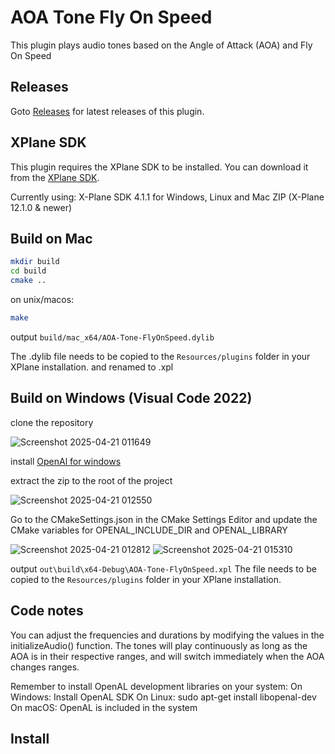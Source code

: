 # AOA Tone Fly On Speed

This plugin plays audio tones based on the Angle of Attack (AOA) and Fly On Speed 

## Releases

Goto [Releases](https://github.com/flyonspeed/OnSpeed-XPlane/releases) for latest releases of this plugin.

## XPlane SDK

This plugin requires the XPlane SDK to be installed. You can download it from the [XPlane SDK](https://developer.x-plane.com/sdk/).

Currently using: X-Plane SDK 4.1.1 for Windows, Linux and Mac ZIP (X-Plane 12.1.0 & newer)

## Build on Mac

```bash
mkdir build
cd build
cmake ..
```

on unix/macos:

```bash
make
```

output  ```build/mac_x64/AOA-Tone-FlyOnSpeed.dylib```

The .dylib file needs to be copied to the ```Resources/plugins``` folder in your XPlane installation.
and renamed to .xpl

## Build on Windows (Visual Code 2022)

clone the repository

![Screenshot 2025-04-21 011649](https://github.com/user-attachments/assets/104a3b06-e479-42b8-bd2e-e94c481fc768)

install [OpenAl for windows](https://www.openal-soft.org/openal-binaries/openal-soft-1.24.3-bin.zip)

extract the zip to the root of the project

![Screenshot 2025-04-21 012550](https://github.com/user-attachments/assets/cf52fbe5-6876-4276-b1a9-fbe50dcb4811)

Go to the CMakeSettings.json in the CMake Settings Editor and update the CMake variables for OPENAL_INCLUDE_DIR and OPENAL_LIBRARY

![Screenshot 2025-04-21 012812](https://github.com/user-attachments/assets/ac0b2c81-308b-426f-8994-fa58768c9567)
![Screenshot 2025-04-21 015310](https://github.com/user-attachments/assets/f006b9ba-3fb3-4451-bdd2-0e6ef7ddcadf)

output ```out\build\x64-Debug\AOA-Tone-FlyOnSpeed.xpl```
The file needs to be copied to the ```Resources/plugins``` folder in your XPlane installation.

## Code notes

You can adjust the frequencies and durations by modifying the values in the initializeAudio() function. The tones will play continuously as long as the AOA is in their respective ranges, and will switch immediately when the AOA changes ranges.

Remember to install OpenAL development libraries on your system:
On Windows: Install OpenAL SDK
On Linux: sudo apt-get install libopenal-dev
On macOS: OpenAL is included in the system

## Install

